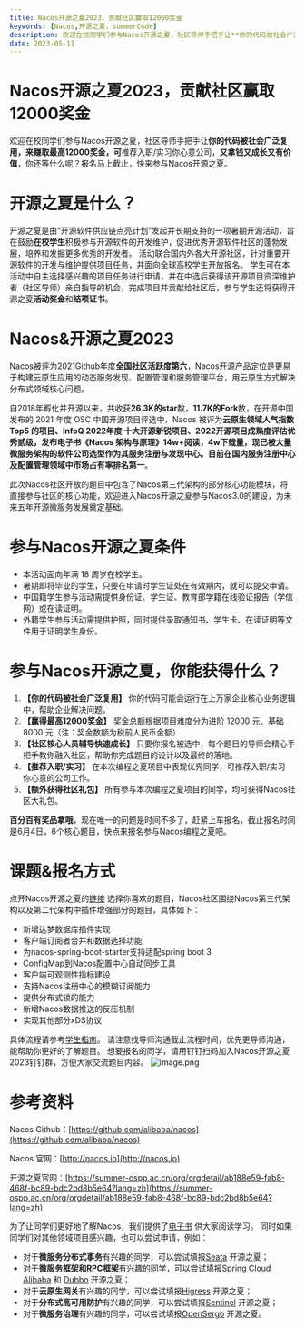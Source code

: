 ```yaml
---
title: Nacos开源之夏2023，贡献社区赢取12000奖金
keywords: [Nacos,开源之夏，summerCode]
description: 欢迎在校同学们参与Nacos开源之夏，社区导师手把手让**你的代码被社会广泛复用，来赚取最高12000奖金，可**推荐入职/实习你心意公司，**又拿钱又成长又有价值**，你还等什么呢？报名马上截止，快来参与Nacos开源之夏。
date: 2023-05-11
---
```


# Nacos开源之夏2023，贡献社区赢取12000奖金

欢迎在校同学们参与Nacos开源之夏，社区导师手把手让**你的代码被社会广泛复用，来赚取最高12000奖金，可**推荐入职/实习你心意公司，**又拿钱又成长又有价值**，你还等什么呢？报名马上截止，快来参与Nacos开源之夏。


# 开源之夏是什么？
开源之夏是由“开源软件供应链点亮计划”发起并长期支持的一项暑期开源活动，旨在鼓励**在校学生**积极参与开源软件的开发维护，促进优秀开源软件社区的蓬勃发展，培养和发掘更多优秀的开发者。
活动联合国内外各大开源社区，针对重要开源软件的开发与维护提供项目任务，并面向全球高校学生开放报名。
学生可在本活动中自主选择感兴趣的项目任务进行申请，并在中选后获得该开源项目资深维护者（社区导师）亲自指导的机会，完成项目并贡献给社区后，参与学生还将获得开源之夏**活动奖金**和**结项证书**。

# Nacos&开源之夏2023

Nacos被评为2021Github年度**全国社区活跃度第六**，Nacos开源产品定位是更易于构建云原生应用的动态服务发现、配置管理和服务管理平台，用云原生方式解决分布式领域核心问题。

自2018年孵化并开源以来，共收获**26.3K的star**数，**11.7K的Fork**数，在开源中国发布的 2021 年度 OSC 中国开源项目评选中，Nacos 被评为**云原生领域人气指数 Top5 **的项目、InfoQ 2022年度 **十大开源新锐项目、**2022开源项目成熟度评估**优秀贰级**，发布电子书《Nacos 架构与原理》**14w+阅读**，**4w下载量**，现已被大量微服务架构的软件公司选型作为其服务注册与发现中心。目前在国内服务注册中心及配置管理领域中**市场占有率排名第一**。

此次Nacos社区开放的题目中包含了Nacos第三代架构的部分核心功能模块，将直接参与社区的核心功能，欢迎进入Nacos开源之夏参与Nacos3.0的建设，为未来五年开源微服务发展奠定基础。

# 参与Nacos开源之夏条件

- 本活动面向年满 18 周岁在校学生。
- 暑期即将毕业的学生，只要在申请时学生证处在有效期内，就可以提交申请。
- 中国籍学生参与活动需提供身份证、学生证、教育部学籍在线验证报告（学信网）或在读证明。
- 外籍学生参与活动需提供护照，同时提供录取通知书、学生卡、在读证明等文件用于证明学生身份。

# 参与Nacos开源之夏，你能获得什么？

1. **【你的代码被社会广泛复用】** 你的代码可能会运行在上万家企业核心业务逻辑中，帮助企业解决问题。
2. **【赢得最高12000奖金】** 奖金总额根据项目难度分为进阶 12000 元、基础 8000 元（注：奖金数额为税前人民币金额）
3. **【社区核心人员辅导快速成长】** 只要你报名被选中，每个题目的导师会精心手把手教你融入社区，帮助你完成题目的设计以及最终的落地。
4. **【推荐入职/实习】** 在本次编程之夏项目中表现优秀同学，可推荐入职/实习 你心意的公司工作。
5. **【额外获得社区礼包】** 所有参与本次编程之夏项目的同学，均可获得Nacos社区大礼包。

**百分百有奖品拿哦**，现在唯一的问题是时间不多了，赶紧上车报名，截止报名时间是6月4日，6个核心题目，快点来报名参与Nacos编程之夏吧。

# 课题&报名方式

点开Nacos开源之夏的[链接](https://summer-ospp.ac.cn/org/orgdetail/ab188e59-fab8-468f-bc89-bdc2bd8b5e64?lang=zh) 选择你喜欢的题目，Nacos社区围绕Nacos第三代架构以及第二代架构中插件增强部分的题目，具体如下：

- 新增达梦数据库插件实现
- 客户端订阅者合并和数据选择功能
- 为nacos-spring-boot-starter支持适配spring boot 3
- ConfigMap到Nacos配置中心自动同步工具
- 客户端可观测性指标建设
- 支持Nacos注册中心的模糊订阅能力
- 提供分布式锁的能力
- 新增Nacos数据推送的反压机制
- 实现其他部分xDS协议

具体流程请参考[学生指南](https://summer-ospp.ac.cn/help/student/)。
请注意找导师沟通截止流程时间，优先更导师沟通，能帮助你更好的了解题目。
想要报名的同学，请用钉钉扫码加入Nacos开源之夏2023钉钉群，方便大家交流题目内容。
![image.png](https://cdn.nlark.com/yuque/0/2023/png/1577777/1683769363444-5f586d83-388a-4609-974a-68a7b316e9de.png?x-oss-process=image%2Fresize%2Cw_993%2Climit_0)

# 参考资料

Nacos Github：[https://github.com/alibaba/nacos](https://github.com/alibaba/nacos)

Nacos 官网：[http://nacos.io](http://nacos.io)

开源之夏官网：[https://summer-ospp.ac.cn/org/orgdetail/ab188e59-fab8-468f-bc89-bdc2bd8b5e64?lang=zh](https://summer-ospp.ac.cn/org/orgdetail/ab188e59-fab8-468f-bc89-bdc2bd8b5e64?lang=zh)

为了让同学们更好地了解Nacos，我们提供了[电子书](https://www.yuque.com/nacos/ebook) 供大家阅读学习。
同时如果同学们对其他领域项目感兴趣，也可以尝试申请，例如：

- 对于**微服务分布式事务**有兴趣的同学，可以尝试填报[Seata](https://summer-ospp.ac.cn/org/orgdetail/064c15df-705c-483a-8fc8-02831370db14?lang=zh) 开源之夏；
- 对于**微服务框架和RPC框架**有兴趣的同学，可以尝试填报[Spring Cloud Alibaba](https://summer-ospp.ac.cn/org/orgdetail/41d68399-ed48-4d6d-9d4d-3ff4128dc132?lang=zh) 和 [Dubbo](https://summer-ospp.ac.cn/org/orgdetail/a7f6e2ad-4acc-47f8-9471-4e54b9a166a6?lang=zh) 开源之夏；
- 对于**云原生网关**有兴趣的同学，可以尝试填报[Higress](https://higress.io/zh-cn/blog/ospp-2023) 开源之夏；
- 对于**分布式高可用防护**有兴趣的同学，可以尝试填报[Sentinel](https://summer-ospp.ac.cn/org/orgdetail/5e879522-bd90-4a8b-bf8b-b11aea48626b?lang=zh) 开源之夏；
- 对于**微服务治理**有兴趣的同学，可以尝试填报[OpenSergo](https://summer-ospp.ac.cn/org/orgdetail/aaff4eec-11b1-4375-997d-5eea8f51762b?lang=zh) 开源之夏。
